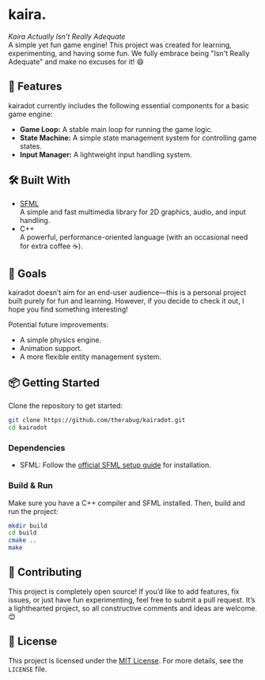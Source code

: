 ﻿# kaira.

*Kaira Actually Isn’t Really Adequate*  
A simple yet fun game engine! This project was created for learning, experimenting, and having some fun. We fully embrace being "Isn't Really Adequate" and make no excuses for it! 😄

## 🚀 Features

kairadot currently includes the following essential components for a basic game engine:  
- **Game Loop:** A stable main loop for running the game logic.  
- **State Machine:** A simple state management system for controlling game states.  
- **Input Manager:** A lightweight input handling system.  

## 🛠️ Built With

- [SFML](https://www.sfml-dev.org/)  
  A simple and fast multimedia library for 2D graphics, audio, and input handling.  
- C++  
  A powerful, performance-oriented language (with an occasional need for extra coffee ☕).  

## 🎯 Goals

kairadot doesn’t aim for an end-user audience—this is a personal project built purely for fun and learning. However, if you decide to check it out, I hope you find something interesting!  

Potential future improvements:  
- A simple physics engine.  
- Animation support.  
- A more flexible entity management system.  

## 📦 Getting Started

Clone the repository to get started:

```bash
git clone https://github.com/therabug/kairadot.git
cd kairadot
```

### Dependencies
- SFML: Follow the [official SFML setup guide](https://www.sfml-dev.org/tutorials/2.6/start-cmake.php) for installation.

### Build & Run
Make sure you have a C++ compiler and SFML installed. Then, build and run the project:

```bash
mkdir build
cd build
cmake ..
make
```

## 🤝 Contributing

This project is completely open source! If you’d like to add features, fix issues, or just have fun experimenting, feel free to submit a pull request. It’s a lighthearted project, so all constructive comments and ideas are welcome. 😊

## 📄 License

This project is licensed under the [MIT License](./LICENSE). For more details, see the `LICENSE` file.
